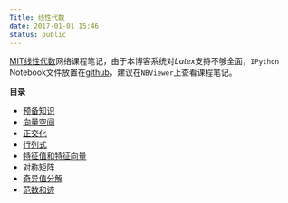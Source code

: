 ```yaml
---
Title: 线性代数
date: 2017-01-01 15:46
status: public
---
```


[MIT线性代数](http://open.163.com/special/opencourse/daishu.html)网络课程笔记，由于本博客系统对$Latex$支持不够全面，`IPython` Notebook文件放置在[github](https://github.com/gaufung/Data_Analytics_Learning_Note/tree/master/linear-algebgra)，建议在`NBViewer`上查看课程笔记。  

**目录**  

- [预备知识](https://nbviewer.jupyter.org/github/gaufung/Data_Analytics_Learning_Note/blob/master/linear-algebgra/Linear_Algebra%2801%29.ipynb)  
- [向量空间](https://nbviewer.jupyter.org/github/gaufung/Data_Analytics_Learning_Note/blob/master/linear-algebgra/Linear_Algebra%2802%29.ipynb) 
- [正交化](https://nbviewer.jupyter.org/github/gaufung/Data_Analytics_Learning_Note/blob/master/linear-algebgra/Linear_Algebra%2803%29.ipynb)
- [行列式](https://nbviewer.jupyter.org/github/gaufung/Data_Analytics_Learning_Note/blob/master/linear-algebgra/Linear_Algebra%2804%29.ipynb) 
- [特征值和特征向量](https://nbviewer.jupyter.org/github/gaufung/Data_Analytics_Learning_Note/blob/master/linear-algebgra/Linear_Algebra%2805%29.ipynb) 
- [对称矩阵](https://nbviewer.jupyter.org/github/gaufung/Data_Analytics_Learning_Note/blob/master/linear-algebgra/Linear_Algebra%2806%29.ipynb)  
- [奇异值分解](https://nbviewer.jupyter.org/github/gaufung/Data_Analytics_Learning_Note/blob/master/linear-algebgra/Linear_Algebra%2807%29.ipynb) 
- [范数和迹](https://nbviewer.jupyter.org/github/gaufung/Data_Analytics_Learning_Note/blob/master/linear-algebgra/Linear_Algebra%2808%29.ipynb)